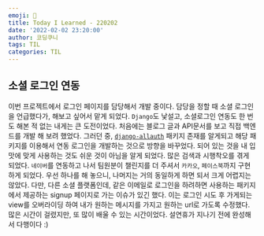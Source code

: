 ```yaml
---
emoji: 🌱
title: Today I Learned - 220202
date: '2022-02-02 23:20:00'
author: 코딩쿠니
tags: TIL 
categories: TIL
---
```


## 소셜 로그인 연동
이번 프로젝트에서 로그인 페이지를 담당해서 개발 중이다. 담당을 정할 때 소셜 로그인을 언급했다가, 해보고 싶어서 맡게 되었다. `Django`도 낯설고, 소셜로그인 연동도 한 번도 해본 적 없는 내게는 큰 도전이었다. 처음에는 블로그 글과 API문서를 보고 직접 백엔드를 개발 해 보려 했었다. 그러던 중, [`django-allauth`](https://django-allauth.readthedocs.io/en/latest/index.html) 패키지 존재를 알게되고 해당 패키지를 이용해서 연동 로그인을 개발하는 것으로 방향을 바꾸었다. 되어 있는 것을 내 입맛에 맞게 사용하는 것도 쉬운 것이 아님을 알게 되었다. 많은 검색과 시행착오를 겪게 되었다. `네이버`를 연동하고 나서 팀원분이 챌린지를 더 주셔서 `카카오`, `페이스북`까지 구현하게 되었다. 우선 하나를 해 놓으니, 나머지는 거의 동일하게 하면 되서 크게 어렵지는 않았다. 다만, 다른 소셜 플랫폼인데, 같은 이메일로 로그인을 하려하면 사용하는 패키지에서 제공하는 signup 페이지로 가는 이슈가 있긴 했다. 이는 로그인 시도 후 가게되는 view를 오버라이딩 하여 내가 원하는 메시지를 가지고 원하는 url로 가도록 수정했다. 많은 시간이 걸렸지만, 또 많이 배울 수 있는 시간이었다. 설연휴가 지나기 전에 완성해서 다행이다 :)

```toc
```